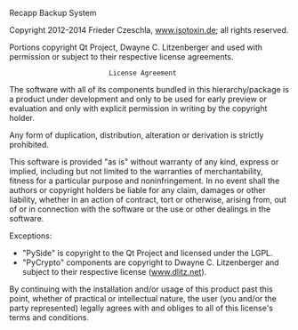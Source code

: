 Recapp Backup System

Copyright 2012-2014 Frieder Czeschla, www.isotoxin.de; all rights reserved.

Portions copyright Qt Project, Dwayne C. Litzenberger and used with permission
or subject to their respective license agreements.


                             License Agreement

The software with all of its components bundled in this hierarchy/package is a
product under development and only to be used for early preview or evaluation
and only with explicit permission in writing by the copyright holder.

Any form of duplication, distribution, alteration or derivation is strictly
prohibited.

This software is provided "as is" without warranty of any kind, express or
implied, including but not limited to the warranties of merchantability, fitness
for a particular purpose and noninfringement. In no event shall the authors or
copyright holders be liable for any claim, damages or other liability, whether
in an action of contract, tort or otherwise, arising from, out of or in
connection with the software or the use or other dealings in the software.

Exceptions:
- "PySide" is copyright to the Qt Project and licensed
  under the LGPL.
- "PyCrypto" components are copyright to Dwayne C. Litzenberger and subject to
  their respective license (www.dlitz.net).

By continuing with the installation and/or usage of this product past this
point, whether of practical or intellectual nature, the user (you and/or the
party represented) legally agrees with and obliges to all of this
license's terms and conditions.

